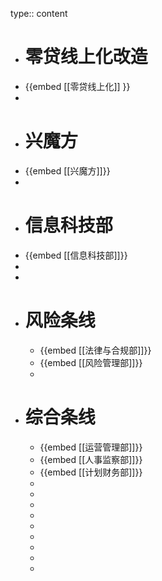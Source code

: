 type:: content

- # 零贷线上化改造
- {{embed [[零贷线上化]] }}
-
- # 兴魔方
- {{embed [[兴魔方]]}}
-
- # 信息科技部
- {{embed [[信息科技部]]}}
-
-
- # 风险条线
	- {{embed [[法律与合规部]]}}
	- {{embed [[风险管理部]]}}
	-
- # 综合条线
	- {{embed [[运营管理部]]}}
	- {{embed [[人事监察部]]}}
	- {{embed [[计划财务部]]}}
	-
	-
	-
	-
	-
	-
	-
	-
	-